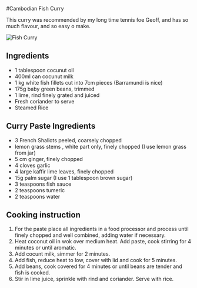 #Cambodian Fish Curry

This curry was recommended by my long time tennis foe Geoff, and has so much flavour, and so easy o make. 

![Fish Curry](images/fish-curry.jpg)

## Ingredients
- 1 tablespoon cocunut oil
- 400ml can cocunut milk
- 1 kg white fish fillets cut into 7cm pieces (Barramundi is nice)
- 175g baby green beans, trimmed
- 1 lime, rind finely grated and juiced
- Fresh coriander to serve
- Steamed Rice

## Curry Paste Ingredients
- 3 French Shallots peeled, coarsely chopped
- lemon grass stems , white part only, finely chopped (I use lemon grass from jar)
- 5 cm ginger, finely chopped
- 4 cloves garlic
- 4 large kaffir lime leaves, finely chopped
- 15g palm sugar (I use 1 tablespoon brown sugar)
- 3 teaspoons fish sauce
- 2 teaspoons tumeric
- 2 teaspoons water

## Cooking instruction
1. For the paste place all ingredients in a food processor and process until finely chopped and well combined, adding water if necessary.
1. Heat coconut oil in wok over medium heat.  Add paste, cook stirring for 4 minutes or until aromatic.
1. Add cocunt milk, simmer for 2 minutes. 
1. Add fish, reduce heat to low, cover with lid and cook for 5 minutes.
1. Add beans, cook covered for 4 minutes or until beans are tender and fish is cooked.
1. Stir in lime juice, sprinkle with rind and coriander.  Serve with rice.

